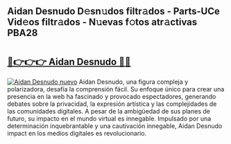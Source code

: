 ## Aidan Desnudo D𝚎sn𝚞dos filtr𝚊dos - Parts-UCe Vid𝚎os filtr𝚊dos - N𝚞evas f𝚘tos atr𝚊ctivas PBA28

# <h2><a href="http://mb5q5yp.tromn.icu/?c=Aidan+Desnudo">🔗👉👉👉 Aidan Desnudo 🔗🔗</a></h2>

[![Aidan Desnudo nuevo](https://i.imgur.com/pEAQMta.gif)](http://mb5q5yp.tromn.icu/?c=Aidan+Desnudo)
Aidan Desnudo, una figura compleja y polarizadora, desafía la comprensión fácil. Su enfoque único para crear una presencia en la web ha fascinado y provocado espectadores, generando debates sobre la privacidad, la expresión artística y las complejidades de las comunidades digitales. A pesar de la ambigüedad de sus planes de futuro, su impacto en el mundo virtual es innegable. Impulsado por una determinación inquebrantable y una cautivación innegable, Aidan Desnudo impact en los medios digitales es revolucionario.
